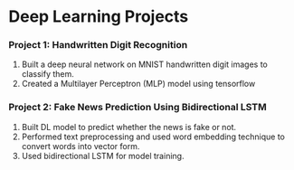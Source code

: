# Deep Learning Projects

### Project 1: Handwritten Digit Recognition
1. Built a deep neural network on MNIST handwritten digit images to classify them.
2. Created a Multilayer Perceptron (MLP) model using tensorflow

### Project 2: Fake News Prediction Using Bidirectional LSTM
1. Built DL model to predict whether the news is fake or not.
2. Performed text preprocessing and used word embedding technique to convert words into vector form.
3. Used bidirectional LSTM for model training.
